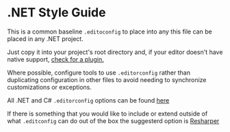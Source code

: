 # .NET Style Guide

This is a common baseline `.editoconfig` to place into any this file can be placed in any .NET project. 

Just copy it into your project's root directory and, if your editor doesn't have native support, [check for a plugin.](https://editorconfig.org/#download)

Where possible, configure tools to use `.editorconfig` rather than duplicating configuration in other files to avoid needing to synchronize customizations or exceptions.

All .NET and C# `.editorconfig` options can be found [here](https://docs.microsoft.com/en-us/dotnet/fundamentals/code-analysis/style-rules/formatting-rules)

If there is something that you would like to include or extend outside of what `.editconfig` can do out of the box the suggesterd option is [Resharper](https://www.jetbrains.com/help/resharper/EditorConfig_Index.html)

